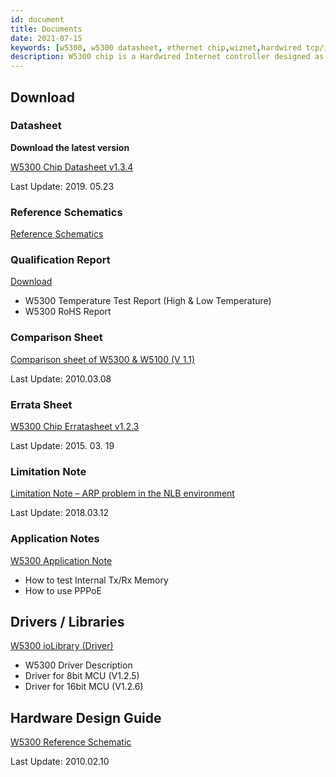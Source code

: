 ```yaml
---
id: document
title: Documents
date: 2021-07-15
keywords: [w5300, w5300 datasheet, ethernet chip,wiznet,hardwired tcp/ip,arduino ethernet,pico ethernet]
description: W5300 chip is a Hardwired Internet controller designed as a full hardwired TCP/IP stack with WIZnet technology
---
```


## Download 

### Datasheet

**Download the latest version**

<a href="https://d3cmhcsnvv7jc.cloudfront.net/docs/img/products/w5300/W5300_DS_V134E.pdf" target="_blank">W5300 Chip Datasheet v1.3.4</a>

Last Update: 2019. 05.23

### Reference Schematics

<a href="https://d3cmhcsnvv7jc.cloudfront.net/docs/img/products/w5300/W5300_ref_schematics(2010_2_12).zip" target="_blank">Reference Schematics</a>

### Qualification Report

<a href="https://d3cmhcsnvv7jc.cloudfront.net/docs/img/products/w5300/W5300_Qualification_Report.zip" target="_blank">Download</a>

- W5300 Temperature Test Report (High & Low Temperature)
- W5300 RoHS Report

### Comparison Sheet

<a href="https://d3cmhcsnvv7jc.cloudfront.net/docs/img/products/w5300/Comparison_Sheet_between_W5100_and_W5300_V1.1_kor.pdf" target="_blank">Comparison sheet of W5300 & W5100 (V 1.1)</a>

Last Update: 2010.03.08

### Errata Sheet

<a href="https://d3cmhcsnvv7jc.cloudfront.net/docs/img/products/w5300/W5300_ET_V123E(1).pdf" target="_blank">W5300 Chip Erratasheet v1.2.3</a>

Last Update: 2015. 03. 19

### Limitation Note

<a href="https://d3cmhcsnvv7jc.cloudfront.net/docs/img/products/w7500/w7500_arp_problem_in_the_nlb.pdf" target="_blank">Limitation Note – ARP problem in the NLB environment</a>

Last Update: 2018.03.12

### Application Notes

<a href="https://d3cmhcsnvv7jc.cloudfront.net/docs/img/products/w5300/W5300_app_note.zip" target="_blank">W5300 Application Note</a>

- How to test Internal Tx/Rx Memory
- How to use PPPoE

## Drivers / Libraries

[W5300 ioLibrary (Driver)](https://github.com/Wiznet/ioLibrary_Driver)

- W5300 Driver Description
- Driver for 8bit MCU (V1.2.5)
- Driver for 16bit MCU (V1.2.6)

## Hardware Design Guide

<a href="https://d3cmhcsnvv7jc.cloudfront.net/docs/img/products/w5300/W5300_ref_schematics(2010_2_12).zip" target="_blank">W5300 Reference Schematic</a>

Last Update: 2010.02.10